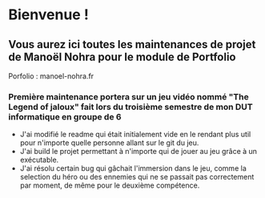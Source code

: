 # Bienvenue !

## Vous aurez ici toutes les maintenances de projet de Manoël Nohra pour le module de Portfolio

Porfolio : manoel-nohra.fr

### Première maintenance portera sur un jeu vidéo nommé "The Legend of jaloux" fait lors du troisième semestre de mon DUT informatique en groupe de 6

- J'ai modifié le readme qui était initialement vide en le rendant plus util pour n'importe quelle personne allant sur le git du jeu.
- J'ai build le projet permettant à n'importe qui de jouer au jeu grâce à un exécutable.
- J'ai résolu certain bug qui gâchait l'immersion dans le jeu, comme la selection du héro ou des ennemies qui ne se passait pas correctement par moment, de même pour le deuxième compétence.
